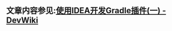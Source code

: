 ## 文章内容参见:[使用IDEA开发Gradle插件(一) - DevWiki](http://blog.devwiki.net/index.php/2017/08/28/develop-gradle-plugin-use-idea-1.html)